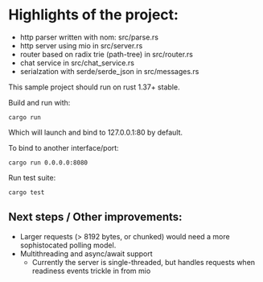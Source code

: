 # Highlights of the project:

- http parser written with nom: src/parse.rs
- http server using mio in src/server.rs
- router based on radix trie (path-tree) in src/router.rs
- chat service in src/chat_service.rs
- serialzation with serde/serde_json in src/messages.rs

This sample project should run on rust 1.37+ stable.

Build and run with:

```
cargo run 
```

Which will launch and bind to 127.0.0.1:80 by default.

To bind to another interface/port:

```
cargo run 0.0.0.0:8080
```

Run test suite:

```
cargo test
```


## Next steps / Other improvements:

- Larger requests (> 8192 bytes, or chunked) would need a more sophistocated polling model.
- Multithreading and async/await support
    - Currently the server is single-threaded, but handles requests when readiness events trickle in from mio

